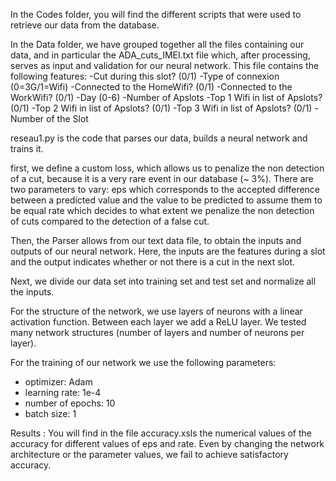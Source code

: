 In the Codes folder, you will find the different scripts that were used to retrieve our data from the database.

In the Data folder, we have grouped together all the files containing our data, and in particular the ADA_cuts_IMEI.txt file which, after processing, serves as input and validation for our neural network.
This file contains the following features:
-Cut during this slot? (0/1)
-Type of connexion (0=3G/1=Wifi)
-Connected to the HomeWifi? (0/1)
-Connected to the WorkWifi? (0/1)
-Day (0-6)
-Number of Apslots
-Top 1 Wifi in list of Apslots? (0/1)
-Top 2 Wifi in list of Apslots? (0/1)
-Top 3 Wifi in list of Apslots? (0/1)
-Number of the Slot

reseau1.py is the code that parses our data, builds a neural network and trains it.

first, we define a custom loss, which allows us to penalize the non detection of a cut, because it is a very rare event in our database (~ 3%). There are two parameters to vary:
eps which corresponds to the accepted difference between a predicted value and the value to be predicted to assume them to be equal
rate which decides to what extent we penalize the non detection of cuts compared to the detection of a false cut.

Then, the Parser allows from our text data file, to obtain the inputs and outputs of our neural network.
Here, the inputs are the features during a slot and the output indicates whether or not there is a cut in the next slot.

Next, we divide our data set into training set and test set and normalize all the inputs.

For the structure of the network, we use layers of neurons with a linear activation function. Between each layer we add a ReLU layer. We tested many network structures (number of layers and number of neurons per layer).

For the training of our network we use the following parameters:
- optimizer: Adam
- learning rate: 1e-4
- number of epochs: 10
- batch size: 1

Results : 
You will find in the file accuracy.xsls the numerical values of the accuracy for different values of eps and rate.
Even by changing the network architecture or the parameter values, we fail to achieve satisfactory accuracy.